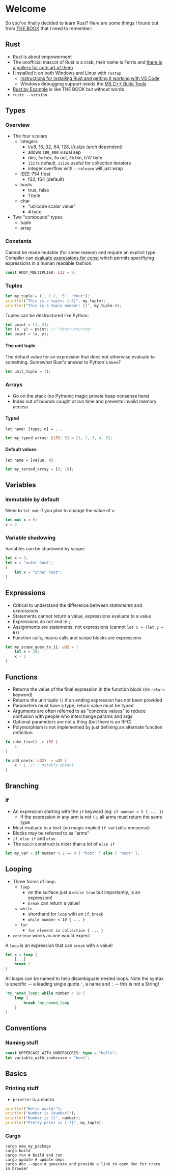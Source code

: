 # Welcome
So you've finally decided to learn Rust?
Here are some things I found out from [THE BOOK](https://doc.rust-lang.org/book/) that I need to remember:

## Rust

* Rust is about empowerment
* The unofficial mascot of Rust is a crab, their name is Ferris and [there is a gallery for cute art of them](https://rustacean.net/)
* I installed it on both Windows and Linux with `rustup`
  * [Instructions for installing Rust and getting it working with VS Code](https://code.visualstudio.com/docs/languages/rust)
  * Windows debugging support needs the [MS C++ Build Tools](https://visualstudio.microsoft.com/visual-cpp-build-tools/)
* [Rust by Example](https://doc.rust-lang.org/rust-by-example/index.html) is like THE BOOK but without words
* `rustc --version`

## Types

### Overview

* The four scalars
  * integers
    * i/u8, 16, 32, 64, 128, i/usize (arch dependent)
    * allows `100_000` visual sep
    * dec, `0x` hex, `0o` oct, `0b` bin, b'A' byte
    * `i32` is default, `isize` useful for collection iterators
    * integer overflow with `--release` will just wrap
  * IEEE-754 float
    * f32, f64 (default)
  * bools
    * true, false
    * 1 byte
  * char
    * "unicode scalar value" 
    * 4 byte
* Two "compound" types
  * tuple
  * array

### Constants

Cannot be made mutable (for some reason) and require an explicit type.
Compiler can [evaluate expressions for const](https://doc.rust-lang.org/reference/const_eval.html) which permits specifiying expressions in a human readable fashion.

```rust
const HOOT_MULTIPLIER: i32 = 8;
```

### Tuples

```rust
let my_tuple = (1, 2.2, '3', "four");
println!("This is a tuple: {:?}", my_tuple);
println!("This is a tuple member: {}", my_tuple.0);
```

Tuples can be destructured like Python:

```rust
let point = (1, 2);
let (x, y) = point; // "destructuring"
let point = (x, y);
```

#### The unit tuple

The default value for an expression that does not otherwise evaluate to something. Somewhat Rust's answer to Python's `None`?

```rust
let unit_tuple = ();
```

### Arrays

* Go on the stack (no Pythonic magic private heap nonsense here)
* Index out of bounds caught at run time and prevents invalid memory access

#### Typed

`let name: [type; n] = ...`
```rust
let my_typed_array: [i32; 5] = [1, 2, 3, 4, 5];
```

#### Default values

`let name = [value; n]`
```rust
let my_zeroed_array = [0; 10];
```

## Variables
### Immutable by default

Need to `let mut` if you plan to change the value of `x`:
```rust
let mut x = 5;
x = 6
```

### Variable shadowing

Variables can be shadowed by scope:
```rust
let x = 5;
let x = "outer hoot";
{
    let x = "inner hoot";
}
```

## Expressions

* Critical to understand the difference between *statements* and *expressions*
* Statements cannot return a value, expressions evaluate to a value
* Expressions do not end in `;`
* Assignments are statements, not expressions (cannot `let x = (let y = 6)`)
* Function calls, macro calls and scope blocks are expressions

```rust
let my_scope_goes_to_11: u32 = {
    let x = 10;
    x + 1
}
```

## Functions

* Returns the value of the final expression in the function block (no `return` keyword)
* Returns the unit tuple `()` if an ending expression has not been provided
* Parameters must have a type, return value must be typed
* Arguments are often referred to as "concrete values" to reduce confusion with people who interchange params and args
* Optional parameters are not a thing (but there is an RFC)
* Polymorphism is not implemented by just defining an alternate function definition

```rust
fn take_five() -> i32 {
    5
}

fn add_one(x: u32) -> u32 {
    x + 1  // ; notably absent
}
```

## Branching

### if

* An expression starting with the `if` keyword (eg: `if number < 5 { ... }`)
  * If the expression in any arm is not `()`, all arms must return the same type
* Must evaluate to a `bool` (no magic implicit `if variable` nonsense)
* Blocks may be referred to as "arms"
* `if`, `else if` and `else`
* The `match` construct is nicer than a lot of `else if`

```rust
let my_var = if number % 2 == 0 { "hoot" } else { "noot" };
```

## Looping

* Three forms of loop:
  * `loop`
    * on the surface just a `while true` but importantly, is an expression!
    * `break` can return a value!
  * `while`
    * shorthand for `loop` with an `if`, `break` 
    * `while number < 10 { ... }`
  * `for`
    * `for element in collection { ... }`
* `continue` works as one would expect

A `loop` is an expression that can `break` with a value!

```rust
let x = loop {
    [...]
    break 2
}
```

All loops can be named to help disambiguate nested loops.
Note the syntax is specific -- a leading single quote `'`, a name and `:` -- this is not a String!

```rust
'my_named_loop: while number < 10 {
    loop {
        break 'my_named_loop
    }
}
```

## Conventions

### Naming stuff

```rust
const UPPERCASE_WITH_UNDERSCORES: type = "hello";
let variable_with_snakecase = "hoot";
```

## Basics

### Printing stuff

* `println!` is a macro

```rust
println!("Hello world!");
println!("Number is {number}");
println!("Number is {}", number);
println!("Pretty print is {:?}", my_tuple);
```

### Cargo

```
cargo new my_package
cargo build
cargo run # build and run
cargo update # update deps
cargo doc --open # generate and provide a link to open doc for crate in browser
```
